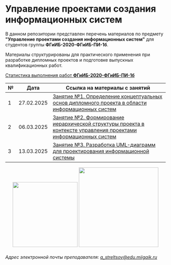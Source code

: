 # Управление проектами создания информационных систем

В данном репозитории представлен перечень материалов по предмету **"Управление проектами создания информационных систем"** для студентов группы **ФГиИБ-2020-ФГиИБ-ПИ-1б**.

Материалы структурированы для практического применения при разработке дипломных проектов и подготовке выпускных квалификационных работ.


[Статистика выполнения работ **ФГиИБ-2020-ФГиИБ-ПИ-1б**](https://docs.google.com/spreadsheets/d/1qBpsYWvl8fqvgz_q6rkKpieOft9jWfLP23xNwgXzmXQ/edit?gid=1031183195#gid=1031183195)


| №   | Дата       | Ссылка на материалы с занятий                     | 
|-----|------------|--------------------------------------|
| 1   | 27.02.2025 | [Занятие №1. Определение концептуальных основ дипломного проекта в области информационных систем](https://u.to/ePElIg)      | 
| 2   | 06.03.2025 | [Занятие №2. Формирование иерархической структуры проекта в контексте управления проектами информационных систем](https://u.to/lvElIg)      | 
| 3   | 13.03.2025 | [Занятие №3. Разработка UML-диаграмм для проектирования информационной системы](https://u.to/NvElIg)      |




<div id="header" align="center">
  <img src="https://media0.giphy.com/media/v1.Y2lkPTc5MGI3NjExazBpb2hkMGZlNm54cWlsN3Y4d2Fjc3o5d2VmeWllazBwMXpsbDZkNyZlcD12MV9pbnRlcm5hbF9naWZfYnlfaWQmY3Q9Zw/6DZ8k92zhbw5XGg5EL/giphy.gif" width="204"/>
  <img src="https://media1.giphy.com/media/v1.Y2lkPTc5MGI3NjExeWI1ajJjamJua2ZkYzd2ZW5vM3lwZWoyZHpocnJkejd0cnpsZXFrbSZlcD12MV9pbnRlcm5hbF9naWZfYnlfaWQmY3Q9Zw/kGs93tRMsf2d6GCVRJ/giphy.gif" width="250"/>
</div>

###### Адрес электронной почты преподавателя: a_streltsov@edu.miigaik.ru
